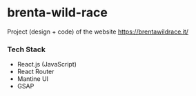 # brenta-wild-race
Project (design + code) of the website https://brentawildrace.it/

### Tech Stack
- React.js (JavaScript)
- React Router
- Mantine UI
- GSAP

